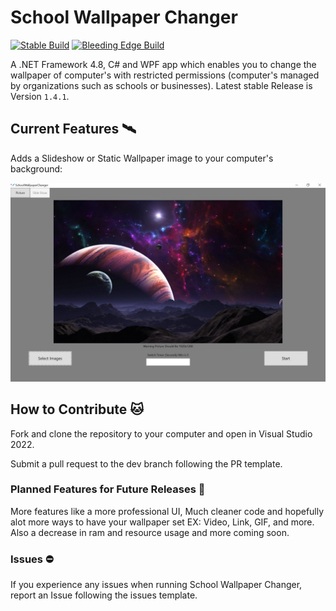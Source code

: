 # School Wallpaper Changer
[![Stable Build](https://github.com/awesomegamergame/SchoolWallpaperChanger/actions/workflows/ReleaseBuild.yml/badge.svg)](https://github.com/awesomegamergame/SchoolWallpaperChanger/releases)
[![Bleeding Edge Build](https://github.com/awesomegamergame/SchoolWallpaperChanger/actions/workflows/DebugBuild.yml/badge.svg)](https://github.com/awesomegamergame/SchoolWallpaperChanger/actions/workflows/DebugBuild.yml)

A .NET Framework 4.8, C# and WPF app which enables you to change the wallpaper of computer's with restricted permissions (computer's managed by organizations such as schools or businesses). Latest stable Release is Version `1.4.1`.


## Current Features 🛰

Adds a Slideshow or Static Wallpaper image to your computer's background:

![DemoImage](.github/ReadMeResources/DemoImage.jpg)


## How to Contribute 🐱

Fork and clone the repository to your computer and open in Visual Studio 2022.

Submit a pull request to the dev branch following the PR template. 

### Planned Features for Future Releases 🚀

More features like a more professional UI, Much cleaner code and hopefully alot more ways to have your wallpaper set EX: Video, Link, GIF, and more. Also a decrease in ram and resource usage and more coming soon.

### Issues ⛔
If you experience any issues when running School Wallpaper Changer, report an Issue following the issues template.
